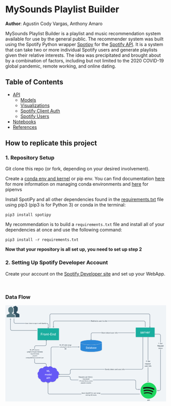 # MySounds Playlist Builder

**Author**: Agustin Cody Vargas, Anthony Amaro

MySounds Playlist Builder is a playlist and music recommendation system available for use by the general public.  The recommender system was built using the Spotify Python wrapper [Spotipy](https://spotipy.readthedocs.io/en/2.16.1/#) for the [Spotify API](https://developer.spotify.com/documentation/web-api/).  It is a system that can take two or more individual Spotify users and generate playlists given their relative interests.  The idea was precipitated and brought about by a combination of factors, including but not limited to the 2020 COVID-19 global pandemic, remote working, and online dating.

## Table of Contents

- [API](https://github.com/spotify-song/DS/tree/master/api)
  - [Models](https://github.com/spotify-song/DS/tree/master/api/models)
  - [Visualizations](https://github.com/spotify-song/DS/tree/master/api/visualization)
  - [Spotify Client Auth](https://github.com/spotify-song/DS/blob/master/api/spotify_client_auth.py)
  - [Spotify Users](https://github.com/spotify-song/DS/blob/master/api/spotify_users.py)
- [Notebooks](https://github.com/spotify-song/DS/tree/master/notebooks)
- [References](https://github.com/spotify-song/DS/tree/master/references)

## How to replicate this project

### 1. Repository Setup

Git clone this repo (or fork, depending on your desired involvement).

Create a [conda env and kernel](https://youtu.be/6kXLUvsnhuI) or pip env.
You can find documentation [here](https://docs.conda.io/projects/conda/en/latest/user-guide/tasks/manage-environments.html) for more information on managing conda environments and [here](https://docs.python-guide.org/dev/virtualenvs/) for pipenvs

Install SpotiPy and all other dependencies found in the [requirements.txt](https://github.com/spotify-song/DS/blob/master/requirements.txt) file using pip3 (pip3 is for Python 3) or conda in the terminal:

```shell
pip3 install spotipy
```

My recommendation is to build a `requirements.txt` file and install all of your dependencies at once and use the following command:

```shell
pip3 install -r requirements.txt
```

**Now that your repository is all set up, you need to set up step 2**

### 2. Setting Up Spotify Developer Account

Create your account on the [Spotify Developer site](https://developer.spotify.com) and set up your WebApp.

![]()



### Data Flow

![](https://github.com/spotify-song/DS/blob/master/references/Data_Flow_illu.png?raw=true)

